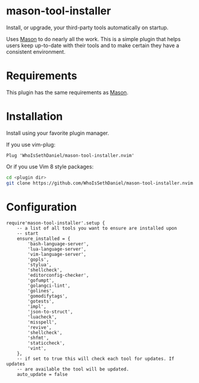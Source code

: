 # mason-tool-installer
Install, or upgrade, your third-party tools automatically on startup. 

Uses [Mason](https://github.com/williamboman/mason.nvim) to do nearly all the work. This is a simple plugin that
helps users keep up-to-date with their tools and to make certain they have a consistent environment.

# Requirements
This plugin has the same requirements as [Mason](https://github.com/williamboman/mason.nvim).

# Installation
Install using your favorite plugin manager. 

If you use vim-plug:
```vim
Plug 'WhoIsSethDaniel/mason-tool-installer.nvim'
```
Or if you use Vim 8 style packages:
```bash
cd <plugin dir>
git clone https://github.com/WhoIsSethDaniel/mason-tool-installer.nvim
```

# Configuration
```
require'mason-tool-installer'.setup {
    -- a list of all tools you want to ensure are installed upon
    -- start
    ensure_installed = {
        'bash-language-server',
        'lua-language-server',
        'vim-language-server',
        'gopls',
        'stylua',
        'shellcheck',
        'editorconfig-checker',
        'gofumpt',
        'golangci-lint',
        'golines',
        'gomodifytags',
        'gotests',
        'impl',
        'json-to-struct',
        'luacheck',
        'misspell',
        'revive',
        'shellcheck',
        'shfmt',
        'staticcheck',
        'vint',
    },
    -- if set to true this will check each tool for updates. If updates
    -- are available the tool will be updated.
    auto_update = false
```
